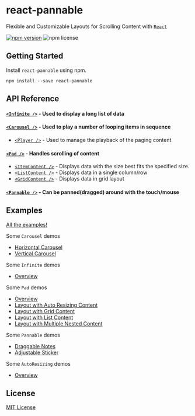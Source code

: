 # react-pannable

Flexible and Customizable Layouts for Scrolling Content with [`React`](https://facebook.github.io/react/)

[![npm version](https://img.shields.io/npm/v/react-pannable.svg)](https://www.npmjs.com/package/react-pannable)
![npm license](https://img.shields.io/npm/l/react-pannable.svg)

## Getting Started

Install `react-pannable` using npm.

```shell
npm install --save react-pannable
```

## API Reference

#### [`<Infinite />`](/packages/pannable/docs/infinite.md) - Used to display a long list of data

#### [`<Carousel />`](/packages/pannable/docs/carousel.md) - Used to play a number of looping items in sequence

- [`<Player />`](/packages/pannable/docs/player.md) - Used to manage the playback of the paging content

#### [`<Pad />`](/packages/pannable/docs/pad.md) - Handles scrolling of content

- [`<ItemContent />`](/packages/pannable/docs/itemcontent.md) - Displays data with the size best fits the specified size.
- [`<ListContent />`](/packages/pannable/docs/listcontent.md) - Displays data in a single column/row
- [`<GridContent />`](/packages/pannable/docs/gridcontent.md) - Displays data in grid layout

#### [`<Pannable />`](/packages/pannable/docs/pannable.md) - Can be panned(dragged) around with the touch/mouse

## Examples

[All the examples!](https://n43.github.io/react-pannable/)

Some `Carousel` demos

- [Horizontal Carousel](https://n43.github.io/react-pannable/?path=/story/carousel--horizontal-carousel)
- [Vertical Carousel](https://n43.github.io/react-pannable/?path=/story/carousel--vertical-carousel)

Some `Infinite` demos

- [Overview](https://n43.github.io/react-pannable/?path=/story/infinite--overview)

Some `Pad` demos

- [Overview](https://n43.github.io/react-pannable/?path=/story/pad--overview)
- [Layout with Auto Resizing Content](https://n43.github.io/react-pannable/?path=/story/pad--layout-with-auto-resizing-content)
- [Layout with Grid Content](https://n43.github.io/react-pannable/?path=/story/pad--layout-with-grid-content)
- [Layout with List Content](https://n43.github.io/react-pannable/?path=/story/pad--layout-with-list-content)
- [Layout with Multiple Nested Content](https://n43.github.io/react-pannable/?path=/story/pad--layout-with-multiple-nested-content)

Some `Pannable` demos

- [Draggable Notes](https://n43.github.io/react-pannable/?path=/story/pannable--draggable-notes)
- [Adjustable Sticker](https://n43.github.io/react-pannable/?path=/story/pannable--adjustable-sticker)

Some `AutoResizing` demos

- [Overview](https://n43.github.io/react-pannable/?path=/story/autoresizing--overview)

## License

[MIT License](/LICENSE)
